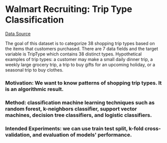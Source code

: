 # Walmart Recruiting: Trip Type Classification

[Data Source](https://www.kaggle.com/c/walmart-recruiting-trip-type-classification/data)

The goal of this dataset is to categorize 38 shopping trip types based on the items that customers purchased. There are 7 data fields and the target variable is TripType which contains 38 distinct types. Hypothetical examples of trip types: a customer may make a small daily dinner trip, a weekly large grocery trip, a trip to buy gifts for an upcoming holiday, or a seasonal trip to buy clothes.

### Motivation: We want to know patterns of shopping trip types. It is an algorithmic result.

### Method: classification machine learning techniques such as random forest, k-neighbors classifier, support vector machines, decision tree classifiers, and logistic classifiers.

### Intended Experiments: we can use train test split, k-fold cross-validation, and evaluation of models' performance.
